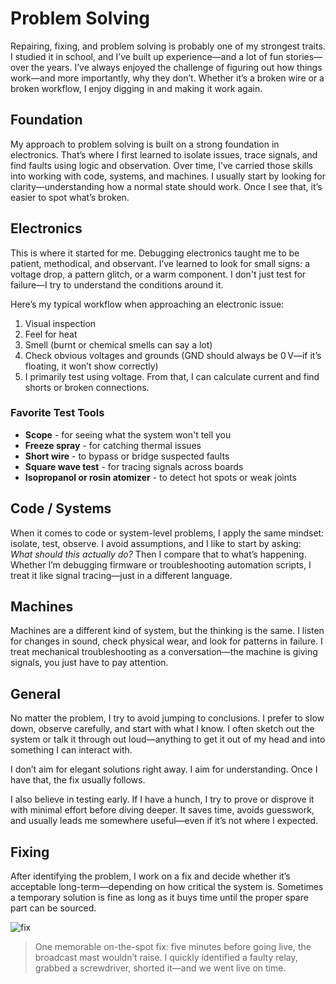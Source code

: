 # Problem Solving

Repairing, fixing, and problem solving is probably one of my strongest traits. I studied it in school, and I’ve built up experience—and a lot of fun stories—over the years.
I’ve always enjoyed the challenge of figuring out how things work—and more importantly, why they don’t. Whether it’s a broken wire or a broken workflow, I enjoy digging in and making it work again.

## Foundation

My approach to problem solving is built on a strong foundation in electronics. That’s where I first learned to isolate issues, trace signals, and find faults using logic and observation. Over time, I’ve carried those skills into working with code, systems, and machines. I usually start by looking for clarity—understanding how a normal state should work. Once I see that, it’s easier to spot what’s broken.

## Electronics

This is where it started for me. Debugging electronics taught me to be patient, methodical, and observant. I’ve learned to look for small signs: a voltage drop, a pattern glitch, or a warm component. I don't just test for failure—I try to understand the conditions around it.

Here’s my typical workflow when approaching an electronic issue:

1. Visual inspection
2. Feel for heat
3. Smell (burnt or chemical smells can say a lot)
4. Check obvious voltages and grounds (GND should always be 0 V—if it’s floating, it won’t show correctly)
5. I primarily test using voltage. From that, I can calculate current and find shorts or broken connections.

### Favorite Test Tools

- **Scope** - for seeing what the system won't tell you
- **Freeze spray** - for catching thermal issues
- **Short wire** - to bypass or bridge suspected faults
- **Square wave test** - for tracing signals across boards
- **Isopropanol or rosin atomizer** - to detect hot spots or weak joints

## Code / Systems

When it comes to code or system-level problems, I apply the same mindset: isolate, test, observe. I avoid assumptions, and I like to start by asking: _What should this actually do?_ Then I compare that to what’s happening. Whether I’m debugging firmware or troubleshooting automation scripts, I treat it like signal tracing—just in a different language.

## Machines

Machines are a different kind of system, but the thinking is the same. I listen for changes in sound, check physical wear, and look for patterns in failure. I treat mechanical troubleshooting as a conversation—the machine is giving signals, you just have to pay attention.

## General

No matter the problem, I try to avoid jumping to conclusions. I prefer to slow down, observe carefully, and start with what I know. I often sketch out the system or talk it through out loud—anything to get it out of my head and into something I can interact with.

I don’t aim for elegant solutions right away. I aim for understanding. Once I have that, the fix usually follows.

I also believe in testing early. If I have a hunch, I try to prove or disprove it with minimal effort before diving deeper. It saves time, avoids guesswork, and usually leads me somewhere useful—even if it’s not where I expected.

## Fixing

After identifying the problem, I work on a fix and decide whether it’s acceptable long-term—depending on how critical the system is. Sometimes a temporary solution is fine as long as it buys time until the proper spare part can be sourced.

![fix](https://scontent-dus1-1.xx.fbcdn.net/v/t39.30808-6/464415840_10230143669082973_2411371902132255510_n.jpg?_nc_cat=102&ccb=1-7&_nc_sid=cf85f3&_nc_ohc=g7yNtr6fQ-YQ7kNvwH7ocak&_nc_oc=Adk0nTxMNNZVV4iqpBmSSptT3igwrZqy2zOl2hpsNtfAIxhndz9BqqrPghsQeYfNADM&_nc_zt=23&_nc_ht=scontent-dus1-1.xx&_nc_gid=2o_ZdUTWhTM3qyo5I0oRRQ&oh=00_AfHucd-FGRl_B5sgWFtD4pR4HvOo8uyCwQNibAMiV2HlCA&oe=6808C6CE)

> One memorable on-the-spot fix: five minutes before going live, the broadcast mast wouldn’t raise. I quickly identified a faulty relay, grabbed a screwdriver, shorted it—and we went live on time.
